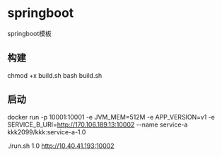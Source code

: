 # springboot
springboot模板


## 构建
chmod +x build.sh
bash build.sh


## 启动
docker run -p 10001:10001 -e JVM_MEM=512M -e APP_VERSION=v1 -e SERVICE_B_URI=http://170.106.189.13:10002 --name service-a kkk2099/kkk:service-a-1.0

./run.sh 1.0 http://10.40.41.193:10002